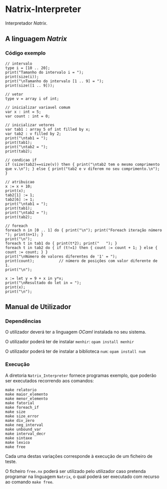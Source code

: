 # Natrix-Interpreter
Interpretador *Natrix*.

## A linguagem *Natrix*

### Código exemplo
```
// intervalo
type i = [10 .. 20];
print("Tamanho do intervalo i = ");
print(size(i));
print("\nTamanho do intervalo [1 .. 9] = ");
print(size([1 .. 9]));

// vetor
type v = array i of int;

// inicializar variavel comum
var x : int = 5;
var count : int = 0;

// inicializar vetores
var tab1 : array 5 of int filled by x;
var tab2 : v filled by 2;
print("\ntab1 = ");
print(tab1);
print("\ntab2 = ");
print(tab2);

// condicao if
if (size(tab2)==size(v)) then { print("\ntab2 tem o mesmo comprimento que v.\n"); } else { print("tab2 e v diferem no seu comprimento.\n"); }

// atribuicao
x := x + 10;
print(x);
tab2[1] := 1;
tab2[6] := 1;
print("\ntab1 = ");
print(tab1);
print("\ntab2 = ");
print(tab2);

// foreach
foreach n in [0 .. 1] do { print("\n"); print("Foreach iteração número "); print(n+1); }
print("\n");
foreach t in tab1 do { print(t*2); print("   "); }
foreach t in tab2 do { if (t!=1) then { count := count + 1; } else { count := count; } }
print("\nNúmero de valores diferentes de '1' = ");
print(count);			// número de posições com valor diferente de 1.
print("\n");

x := let y = 9 + x in y*x;
print("\nResultado do let in = ");
print(x);
print("\n");
```

## Manual de Utilizador

### Dependências
O utilizador deverá ter a linguagem *OCaml* instalada no seu sistema.

O utilizador poderá ter de instalar `menhir`:
`opam install menhir`

O utilizador poderá ter de instalar a biblioteca `num`:
`opam install num`

### Execução

A diretoria `Natrix_Interpreter` fornece programas exemplo, que poderão ser executados recorrendo aos comandos:
```
make relatorio
make maior_elemento
make menor_elemento
make fatorial
make foreach_if
make size
make size_error
make div_zero
make neg_interval
make unbound_var
make interval_decr
make sintaxe
make lexico
make free
```

Cada uma destas variações corresponde à execução de um ficheiro de teste.

O ficheiro `free.nx` poderá ser utilizado pelo utilizador caso pretenda programar na linguagem `Natrix`, o qual poderá ser executado com recurso ao comando `make free`.
